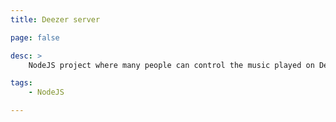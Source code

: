 ```yaml
---
title: Deezer server

page: false

desc: >
    NodeJS project where many people can control the music played on Deezer. Projet on Github : <a href="https://github.com/guillaumewuip/Deezer-Server">Deezer Server</a>.

tags:
    - NodeJS

---
```



